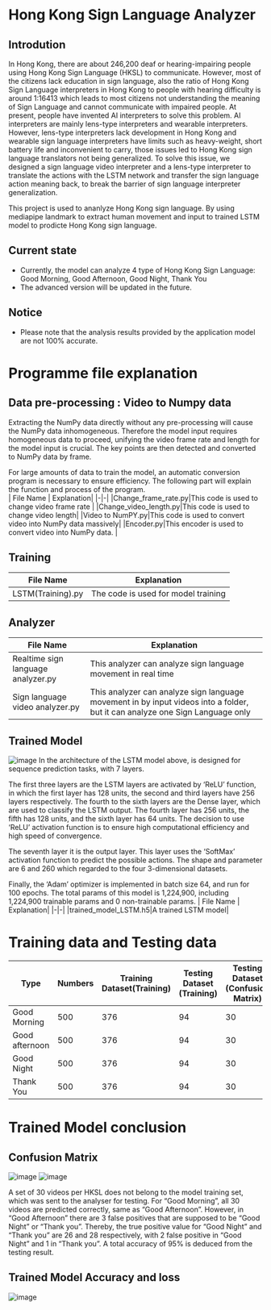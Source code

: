 # Hong Kong Sign Language Analyzer

## Introdution

In Hong Kong, there are about 246,200 deaf or hearing-impairing people using Hong Kong Sign Language (HKSL) to communicate. However, most of the citizens lack education in sign language, also the ratio of Hong Kong Sign Language interpreters in Hong Kong to people with hearing difficulty is around 1:16413 which leads to most citizens not understanding the meaning of Sign Language and cannot communicate with impaired people. At present, people have invented AI interpreters to solve this problem. AI interpreters are mainly lens-type interpreters and wearable interpreters. However, lens-type interpreters lack development in Hong Kong and wearable sign language interpreters have limits such as heavy-weight, short battery life and inconvenient to carry, those issues led to Hong Kong sign language translators not being generalized. To solve this issue, we designed a sign language video interpreter and a lens-type interpreter to translate the actions with the LSTM network and transfer the sign language action meaning back, to break the barrier of sign language interpreter generalization. 

This project is used to ananlyze Hong Kong sign language. By using mediapipe landmark to extract human movement and input to trained LSTM model to prodicte Hong Kong sign language. 

## Current state
- Currently, the model can analyze 4 type of Hong Kong Sign Language: Good Morning, Good Afternoon, Good Night, Thank You
- The advanced version will be updated in the future.

## Notice
- Please note that the analysis results provided by the application model are not 100% accurate.




# Programme file explanation

## Data pre-processing : Video to Numpy data
Extracting the NumPy data directly without any pre-processing will cause the NumPy data inhomogeneous. Therefore the model input requires homogeneous data to proceed, unifying the video frame rate and length for the model input is crucial. The key points are then detected and converted to NumPy data by frame.

For large amounts of data to train the model, an automatic conversion program is necessary to ensure efficiency. The following part will explain the function and process of the program.  
| File Name  | Explanation|
|-|-|
|Change_frame_rate.py|This code is used to change video frame rate |
|Change_video_length.py|This code is used to change video length|
|Video to NumPY.py|This code is used to convert video into NumPy data massively|
|Encoder.py|This encoder is used to convert video into NumPy data. |

## Training
| File Name  | Explanation|
|-|-|
|LSTM(Training).py|The code is used for model training|

## Analyzer
| File Name  | Explanation|
|-|-|
|Realtime sign language analyzer.py|This analyzer can analyze sign language movement in real time|
|Sign language video analyzer.py|This analyzer can analyze sign language movement in by input videos into a folder, but it can analyze one Sign Language only|

## Trained Model
![image](https://github.com/user-attachments/assets/aa80db9c-4652-4ac7-b8a2-a53ebc96b7a4)
In the architecture of the LSTM model above, is designed for sequence prediction tasks, with
7 layers.

The first three layers are the LSTM layers are activated by ‘ReLU’ function, in which the first 
layer has 128 units, the second and third layers have 256 layers respectively. The fourth to the 
sixth layers are the Dense layer, which are used to classify the LSTM output. The fourth layer 
has 256 units, the fifth has 128 units, and the sixth layer has 64 units. The decision to use 
‘ReLU’ activation function is to ensure high computational efficiency and high speed of 
convergence.

The seventh layer it is the output layer. This layer uses the ‘SoftMax’ activation function to 
predict the possible actions. The shape and parameter are 6 and 260 which regarded to the four 
3-dimensional datasets.

Finally, the ‘Adam’ optimizer is implemented in batch size 64, and run for 100 epochs. The 
total params of this model is 1,224,900, including 1,224,900 trainable params and 0 non-trainable params.
| File Name  | Explanation|
|-|-|
|trained_model_LSTM.h5|A trained LSTM model|

# Training data and Testing data
| Type | Numbers | Training Dataset(Training) | Testing Dataset (Training)| Testing Dataset (Confusion Matrix) |
|-|-|-|-|-|
| Good Morning | 500 | 376 | 94 | 30 |
| Good afternoon | 500 | 376 | 94 | 30 |
| Good Night | 500 | 376 | 94 | 30 |
| Thank You | 500 | 376 | 94 | 30 |

# Trained Model conclusion
## Confusion Matrix
![image](https://github.com/user-attachments/assets/20f2a4c2-c842-41ff-b104-91ae61902afe)
![image](https://github.com/user-attachments/assets/db7a42d1-9066-42f5-b635-ad343796555a)

A set of 30 videos per HKSL does not belong to the model training set, which was sent to the 
analyser for testing. For “Good Morning”, all 30 videos are predicted correctly, same as 
“Good Afternoon”. However, in “Good Afternoon” there are 3 false positives that are
supposed to be “Good Night” or “Thank you”. Thereby, the true positive value for “Good 
Night” and “Thank you” are 26 and 28 respectively, with 2 false positive in “Good Night” 
and 1 in “Thank you”. A total accuracy of 95% is deduced from the testing result.


## Trained Model Accuracy and loss
![image](https://github.com/user-attachments/assets/22b76b0c-ca30-4921-ba33-cf79b066e72f)









